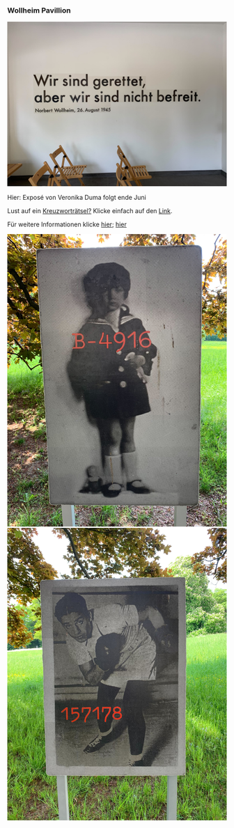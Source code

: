 ### Wollheim Pavillion

<img src="Bild1.jpg" width="600">

Hier: Exposé von Veronika Duma folgt ende Juni

Lust auf ein [Kreuzworträtsel?](https://www.xwords-generator.de/de/solve/dshbk) Klicke einfach auf den [Link](https://www.xwords-generator.de/de/solve/dshbk). 


Für weitere Informationen klicke [hier](http://www.wollheim-memorial.de/de/home); [hier](https://www.fritz-bauer-institut.de)


![Frage1](Bild2.jpg) ![Frage2](Bild3.jpg)

